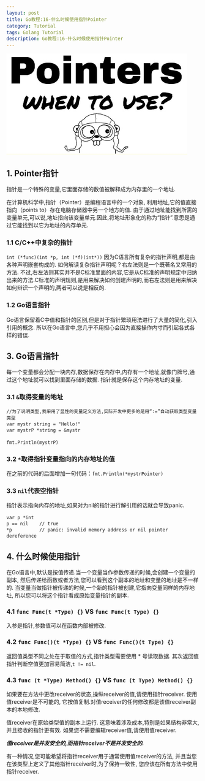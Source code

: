 ```yaml
---
layout: post
title: Go教程:16-什么时候使用指针Pointer
category: Tutorial
tags: Golang Tutorial
description: Go教程:16-什么时候使用指针Pointer
---
```


![Go教程:16-什么时候使用指针Pointer](/assets/image/golang_pointer.jpg)

1\. Pointer指针
-------------

指针是一个特殊的变量,它里面存储的数值被解释成为内存里的一个地址.

在计算机科学中,指针（Pointer）是编程语言中的一个对象, 利用地址,它的值直接指向（points to）存在电脑存储器中另一个地方的值. 由于通过地址能找到所需的变量单元,可以说,地址指向该变量单元.因此,将地址形象化的称为“指针”.意思是通过它能找到以它为地址的内存单元.

### 1.1 C/C++中复杂的指针

`int (*func)(int *p, int (*f)(int*))` 因为C语言所有复杂的指针声明,都是由各种声明嵌套构成的. 如何解读复杂指针声明呢？右左法则是一个既著名又常用的方法. 不过,右左法则其实并不是C标准里面的内容,它是从C标准的声明规定中归纳出来的方法.C标准的声明规则,是用来解决如何创建声明的,而右左法则是用来解决如何辩识一个声明的,两者可以说是相反的.

### 1.2 Go语言指针

Go语言保留着C中值和指针的区别,但是对于指针繁琐用法进行了大量的简化,引入引用的概念. 所以在Go语言中,您几乎不用担心会因为直接操作内寸而引起各式各样的错误.

3\. Go语言指针
----------

每一个变量都会分配一块内存,数据保存在内存中,内存有一个地址,就像门牌号,通过这个地址就可以找到里面存储的数据. 指针就是保存这个内存地址的变量.

### 3.1 `&`取得变量的地址

    //为了说明类型,我采用了显性的变量定义方法,实际开发中更多的是用“:=”自动获取类型变量类型
    var mystr string = "Hello!"
    var mystrP *string = &mystr
    
    fmt.Println(mystrP)


### 3.2 `*`取得指针变量指向的内存地址的值

在之前的代码的后面增加一句代码：`fmt.Println(*mystrPointer)`

### 3.3 `nil`代表空指针

指针表示指向内存的地址,如果对为nil的指针进行解引用的话就会导致panic.

    var p *int
    p == nil    // true
    *p          // panic: invalid memory address or nil pointer dereference


4\. 什么时候使用指针
------------

在Go语言中,默认是按值传递.当一个变量当作参数传递的时候,会创建一个变量的副本, 然后传递给函数或者方法,您可以看到这个副本的地址和变量的地址是不一样的. 当变量当做指针被传递的时候,一个新的指针被创建,它指向变量同样的内存地址, 所以您可以将这个指针看成原始变量指针的副本.

### 4.1 `func Func(t *Type) {}` VS `func Func(t Type) {}`

入参是指针,参数值可以在函数内部被修改.

### 4.2 `func Func()(t *Type) {}` VS `func Func()(t Type) {}`

返回值类型不同之处在于取值的方式,指针类型需要使用 \* 号读取数据. 其次返回值指针判断空值更加容易简洁,`t != nil`.

### 4.3 `func (t *Type) Method() {}` VS `func (t Type) Method() {}`

如果要在方法中更改receiver的状态,操纵receiver的值,请使用指针receiver. 使用值receiver是不可能的, 它按值复制.对值receiver的任何修改都是该值receiver副本的本地修改.

值receiver在原始类型值的副本上运行. 这意味着涉及成本,特别是如果结构非常大,并且接收的指针更有效. 如果您不需要编辑receiver值,请使用值receiver.

**_值receiver是并发安全的,而指针receiver不是并发安全的._**

有一种情况,您可能希望将指针receiver用于通常使用值receiver的方法, 并且当您在该类型上定义了其他指针receiver时,为了保持一致性, 您应该在所有方法中使用指针receiver.

